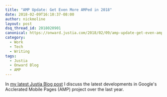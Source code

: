 ```yaml
---
title: "AMP Update: Get Even More AMPed in 2018"
date: 2018-02-09T16:10:37-08:00
author: nickmoline
layout: post
dsq_thread_id: 2018020901
canonical: https://onward.justia.com/2018/02/09/amp-update-get-even-amped-2018/
category:
  - Work
  - Tech
  - Writing
tags:
  - Justia
  - Onward Blog
  - AMP
---
```

In [my latest Justia Blog post](https://onward.justia.com/2018/02/09/amp-update-get-even-amped-2018/) I discuss the latest developments in Google's Acclerated Mobile Pages (AMP) project over the last year.